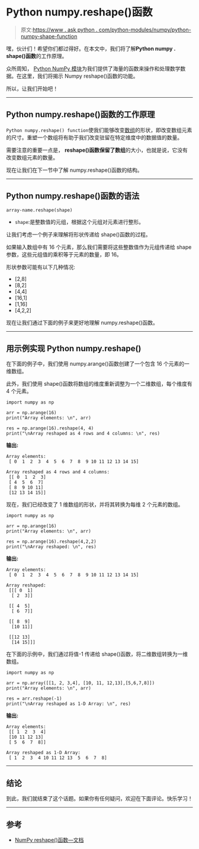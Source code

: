 # Python numpy.reshape()函数

> 原文:[https://www . ask python . com/python-modules/numpy/python-numpy-shape-function](https://www.askpython.com/python-modules/numpy/python-numpy-reshape-function)

嘿，伙计们！希望你们都过得好。在本文中，我们将了解**Python numpy . shape()函数**的工作原理。

众所周知， [Python NumPy 模块](https://www.askpython.com/python-modules/numpy/python-numpy-arrays)为我们提供了海量的函数来操作和处理数学数据。在这里，我们将揭示 Numpy reshape()函数的功能。

所以，让我们开始吧！

* * *

## Python numpy.reshape()函数的工作原理

`Python numpy.reshape() function`使我们能够改变[数组](https://www.askpython.com/python-modules/numpy/python-numpy-arrays)的形状，即改变数组元素的尺寸。重塑一个数组将有助于我们改变驻留在特定维度中的数据值的数量。

需要注意的重要一点是， **reshape()函数保留了数组**的大小，也就是说，它没有改变数组元素的数量。

现在让我们在下一节中了解 numpy.reshape()函数的结构。

* * *

## Python numpy.reshape()函数的语法

```
array-name.reshape(shape)

```

*   `shape`:是整数值的元组，根据这个元组对元素进行整形。

让我们考虑一个例子来理解将形状传递给 shape()函数的过程。

如果输入数组中有 16 个元素，那么我们需要将这些整数值作为元组传递给 shape 参数，这些元组值的乘积等于元素的数量，即 16。

形状参数可能有以下几种情况:

*   [2,8]
*   [8,2]
*   [4,4]
*   [16,1]
*   [1,16]
*   [4,2,2]

现在让我们通过下面的例子来更好地理解 numpy.reshape()函数。

* * *

## 用示例实现 Python numpy.reshape()

在下面的例子中，我们使用 numpy.arange()函数创建了一个包含 16 个元素的一维数组。

此外，我们使用 shape()函数将数组的维度重新调整为一个二维数组，每个维度有 4 个元素。

```
import numpy as np 

arr = np.arange(16) 
print("Array elements: \n", arr) 

res = np.arange(16).reshape(4, 4) 
print("\nArray reshaped as 4 rows and 4 columns: \n", res) 

```

**输出:**

```
Array elements: 
 [ 0  1  2  3  4  5  6  7  8  9 10 11 12 13 14 15]

Array reshaped as 4 rows and 4 columns: 
 [[ 0  1  2  3]
 [ 4  5  6  7]
 [ 8  9 10 11]
 [12 13 14 15]]

```

现在，我们已经改变了 1 维数组的形状，并将其转换为每维 2 个元素的数组。

```
import numpy as np 

arr = np.arange(16) 
print("Array elements: \n", arr) 

res = np.arange(16).reshape(4,2,2) 
print("\nArray reshaped: \n", res) 

```

**输出:**

```
Array elements: 
 [ 0  1  2  3  4  5  6  7  8  9 10 11 12 13 14 15]

Array reshaped: 
 [[[ 0  1]
  [ 2  3]]

 [[ 4  5]
  [ 6  7]]

 [[ 8  9]
  [10 11]]

 [[12 13]
  [14 15]]]

```

在下面的示例中，我们通过将值-1 传递给 shape()函数，将二维数组转换为一维数组。

```
import numpy as np 

arr = np.array([[1, 2, 3,4], [10, 11, 12,13],[5,6,7,8]])
print("Array elements: \n", arr) 

res = arr.reshape(-1) 
print("\nArray reshaped as 1-D Array: \n", res) 

```

**输出:**

```
Array elements: 
 [[ 1  2  3  4]
 [10 11 12 13]
 [ 5  6  7  8]]

Array reshaped as 1-D Array: 
 [ 1  2  3  4 10 11 12 13  5  6  7  8]

```

* * *

## 结论

到此，我们就结束了这个话题。如果你有任何疑问，欢迎在下面评论。快乐学习！

* * *

## 参考

*   [NumPy reshape()函数—文档](https://numpy.org/doc/1.18/reference/generated/numpy.reshape.html)